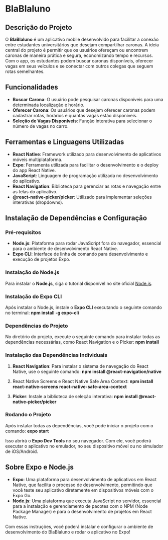 # BlaBlaluno

## Descrição do Projeto
O **BlaBlaluno** é um aplicativo mobile desenvolvido para facilitar a conexão entre estudantes universitários que desejam compartilhar caronas. A ideia central do projeto é permitir que os usuários ofereçam ou encontrem caronas de maneira prática e segura, economizando tempo e recursos. Com o app, os estudantes podem buscar caronas disponíveis, oferecer vagas em seus veículos e se conectar com outros colegas que seguem rotas semelhantes.

## Funcionalidades
- **Buscar Carona**: O usuário pode pesquisar caronas disponíveis para uma determinada localização e horário.
- **Oferecer Carona**: Os usuários que desejam oferecer caronas podem cadastrar rotas, horários e quantas vagas estão disponíveis.
- **Seleção de Vagas Disponíveis**: Função interativa para selecionar o número de vagas no carro.
  
## Ferramentas e Linguagens Utilizadas
- **React Native**: Framework utilizado para desenvolvimento de aplicativos móveis multiplataforma.
- **Expo**: Ferramenta utilizada para facilitar o desenvolvimento e o deploy do app React Native.
- **JavaScript**: Linguagem de programação utilizada no desenvolvimento do aplicativo.
- **React Navigation**: Biblioteca para gerenciar as rotas e navegação entre as telas do aplicativo.
- **@react-native-picker/picker**: Utilizado para implementar seleções interativas (dropdowns).

## Instalação de Dependências e Configuração

### Pré-requisitos
- **Node.js**: Plataforma para rodar JavaScript fora do navegador, essencial para o ambiente de desenvolvimento React Native.
- **Expo CLI**: Interface de linha de comando para desenvolvimento e execução de projetos Expo.

### Instalação do Node.js
Para instalar o **Node.js**, siga o tutorial disponível no site oficial [Node.js](https://nodejs.org).

### Instalação do Expo CLI
Após instalar o Node.js, instale o **Expo CLI** executando o seguinte comando no terminal:
**npm install -g expo-cli**


### Dependências do Projeto
No diretório do projeto, execute o seguinte comando para instalar todas as dependências necessárias, como React Navigation e o Picker:
**npm install**


### Instalação das Dependências Individuais

1. **React Navigation**: Para instalar o sistema de navegação do React Native, use o seguinte comando:
**npm install @react-navigation/native**

2. React Native Screens e React Native Safe Area Context:
**npm install react-native-screens react-native-safe-area-context**

3. **Picker**: Instale a biblioteca de seleção interativa:
**npm install @react-native-picker/picker**


### Rodando o Projeto
Após instalar todas as dependências, você pode iniciar o projeto com o comando:
**expo start**


Isso abrirá o **Expo Dev Tools** no seu navegador. Com ele, você poderá executar o aplicativo no emulador, no seu dispositivo móvel ou no simulador de iOS/Android.

## Sobre Expo e Node.js
- **Expo**: Uma plataforma para desenvolvimento de aplicativos em React Native, que facilita o processo de desenvolvimento, permitindo que você teste seu aplicativo diretamente em dispositivos móveis com o Expo Go.
- **Node.js**: Uma plataforma que executa JavaScript no servidor, essencial para a instalação e gerenciamento de pacotes com o NPM (Node Package Manager) e para o desenvolvimento de projetos em React Native.

Com essas instruções, você poderá instalar e configurar o ambiente de desenvolvimento do BlaBlaluno e rodar o aplicativo no Expo!














